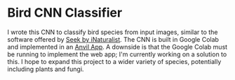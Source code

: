 # Bird CNN Classifier
I wrote this CNN to classify bird species from input images, similar to the software offered by [Seek by iNaturalist](https://www.inaturalist.org/pages/seek_app). The CNN is built in Google Colab and implemented in an [Anvil App](https://anvil.works/). A downside is that the Google Colab must be running to implement the web app; I'm currently working on a solution to this. I hope to expand this project to a wider variety of species, potentially including plants and fungi. 
